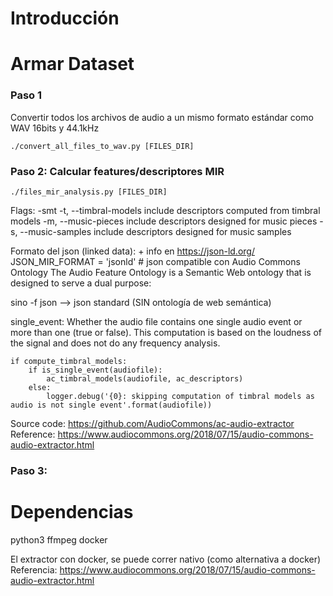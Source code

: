 # Introducción

# Armar Dataset

### Paso 1

Convertir todos los archivos de audio a un mismo formato estándar como WAV 16bits y 44.1kHz

    ./convert_all_files_to_wav.py [FILES_DIR]


### Paso 2: Calcular features/descriptores MIR

    ./files_mir_analysis.py [FILES_DIR]

Flags: -smt
  -t, --timbral-models  include descriptors computed from timbral models
  -m, --music-pieces    include descriptors designed for music pieces
  -s, --music-samples   include descriptors designed for music samples

Formato del json (linked data): + info en https://json-ld.org/
JSON_MIR_FORMAT = 'jsonld' # json compatible con Audio Commons Ontology
The Audio Feature Ontology is a Semantic Web ontology that is designed to serve a dual purpose:


sino -f json --> json standard (SIN ontología de web semántica)

single_event: Whether the audio file contains one single audio event or more than one (true or false). This computation is based on the loudness of the signal and does not do any frequency analysis.

    if compute_timbral_models:
        if is_single_event(audiofile):
            ac_timbral_models(audiofile, ac_descriptors)
        else:
            logger.debug('{0}: skipping computation of timbral models as audio is not single event'.format(audiofile))

Source code: https://github.com/AudioCommons/ac-audio-extractor
Reference:  https://www.audiocommons.org/2018/07/15/audio-commons-audio-extractor.html

### Paso 3: 


# Dependencias

python3
ffmpeg
docker

El extractor con docker, se puede correr nativo (como alternativa a docker)
Referencia: https://www.audiocommons.org/2018/07/15/audio-commons-audio-extractor.html